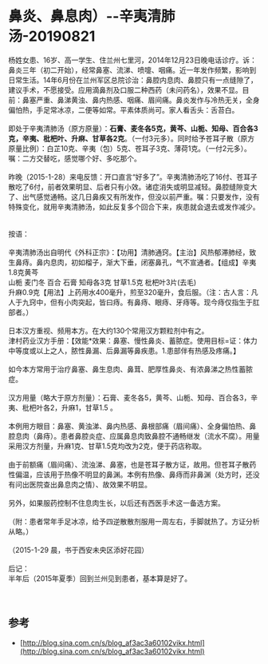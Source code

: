 # 鼻炎、鼻息肉）--辛夷清肺汤-20190821

杨姓女患、16岁、高一学生、住兰州七里河，2014年12月23日晚电话诊疗。诉：鼻炎三年（初二开始），经常鼻塞、流涕、喷嚏、咽痛。近一年发作频繁，影响到日常生活。14年6月份在兰州军区总院诊治：鼻腔内息肉、鼻腔只有一点缝隙了，建议手术，不愿接受。应用滴鼻剂及口服二种西药（未问药名），效果不显。目前：鼻塞严重、鼻涕黄浊、鼻内热感、咽痛、眉间痛。鼻炎发作与冷热无关，全身偏怕热，手足常冰凉，二便等如常。平素体质尚可。家人看舌头：舌苔白。<br /> <br />即处于辛夷清肺汤（原方原量）：**石膏、麦冬各5克，黄芩、山栀、知母、百合各3克，辛夷、枇杷叶、升麻、甘草各2克**。（一付3元多）。同时给予苍耳子散（原方原量比例）：白芷10克、辛夷（包）5克、苍耳子3克、薄荷1克。（一付2元多）。嘱：二方交替吃，感觉哪个好、多吃那个。<br /> <br />昨晚（2015-1-28）来电反馈：开口直言“好多了”。辛夷清肺汤吃了16付、苍耳子散吃了6付，前者效果明显、后者只有小效。诸症消失或明显减轻。鼻腔缝隙变大了、出气感觉通畅。这几日鼻疾又有所发作，但没以前严重。嘱：只要发作，没有特殊变化，就用辛夷清肺汤，如此反复多个回合下来，疾患就会退去或发作减少。<br /> <br /> <br />按语：<br /> <br />辛夷清肺汤出自明代《外科正宗》：【功用】清肺通窍。【主治】风热郁滞肺经，致生鼻痔。鼻内息肉，初如榴子，渐大下垂，闭塞鼻孔，气不宣通者。【组成】辛夷1.8克黄芩<br />山栀 麦门冬 百合 石膏 知母各3克 甘草1.5克 枇杷叶3片(去毛)<br />升麻0.9克【用法】上药用水400毫升，煎至320毫升，食后服。（注：古人言：凡人于九窍中，但有小肉突起，皆曰痔。有鼻痔、眼痔、牙痔等。现今痔仅指生于肛部者。）<br /> <br />日本汉方重视、频用本方。在大约130个常用汉方颗粒剂中有之。<br />津村药业汉方手册：【效能*效果：鼻塞、慢性鼻炎、蓄脓症。使用目标=证：体力中等度或以上之人，脓性鼻漏、后鼻漏等鼻疾患。1.患部伴有热感及疼痛。】<br /> <br />如今本方常用于治疗鼻塞、鼻生息肉、鼻茸、肥厚性鼻炎、有浓鼻涕之热性蓄脓症。<br /> <br />汉方用量（略大于原方剂量）：石膏、麦冬各5，黄芩、山栀、知母、百合各3，辛夷、枇杷叶各2，升麻1，甘草1.5 。<br /> <br />本例用方眼目：鼻塞、黄浊涕、鼻内热感、鼻根部痛（眉间痛）、全身偏怕热、鼻腔息肉（鼻痔）。患者鼻腔炎症、应属鼻息肉致鼻腔不通畅继发（流水不腐）。用量采用汉方剂量，升麻1克、甘草1.5克均改为2克，便于药店称取。<br /> <br />由于前额痛（眉间痛）、流浊涕、鼻塞，也是苍耳子散方证，故用。但苍耳子散药性偏温，应该用于热像不明显的鼻渊。本例有热像、鼻痔而非鼻渊（处方时，还没有问出医院查出鼻息肉之情）、故效果不明显。<br /> <br />另外，如果服药控制不住息肉生长，以后还有西医手术这一备选方案。<br /> <br />（附：患者常年手足冰凉，给予四逆散散剂服用一周左右，手脚就热了。方证分析从略。）<br /> <br />（2015-1-29 晨，书于西安未央区添好花园）<br /> <br />后记：<br />半年后（2015年夏季）回到兰州见到患者，基本算是好了。<br />
<br />
<br />

<a name="cPlar"></a>
## 参考

- [http://blog.sina.com.cn/s/blog_af3ac3a60102vikx.html](http://blog.sina.com.cn/s/blog_af3ac3a60102vikx.html)
